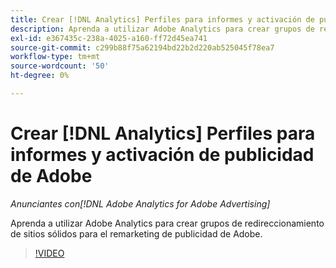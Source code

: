 ```yaml
---
title: Crear [!DNL Analytics] Perfiles para informes y activación de publicidad de Adobe
description: Aprenda a utilizar Adobe Analytics para crear grupos de redireccionamiento de sitios sólidos para el remarketing de publicidad de Adobe.
exl-id: e367435c-238a-4025-a160-ff72d45ea741
source-git-commit: c299b88f75a62194bd22b2d220ab525045f78ea7
workflow-type: tm+mt
source-wordcount: '50'
ht-degree: 0%

---
```


# Crear [!DNL Analytics] Perfiles para informes y activación de publicidad de Adobe

*Anunciantes con[!DNL Adobe Analytics for Adobe Advertising]*

Aprenda a utilizar Adobe Analytics para crear grupos de redireccionamiento de sitios sólidos para el remarketing de publicidad de Adobe.

>[!VIDEO](https://video.tv.adobe.com/v/33503)
